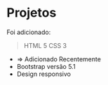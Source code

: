 # Projetos

Foi adicionado:

> HTML 5
> CSS 3
 - => Adicionado Recentemente
- Bootstrap versão 5.1
- Design responsivo